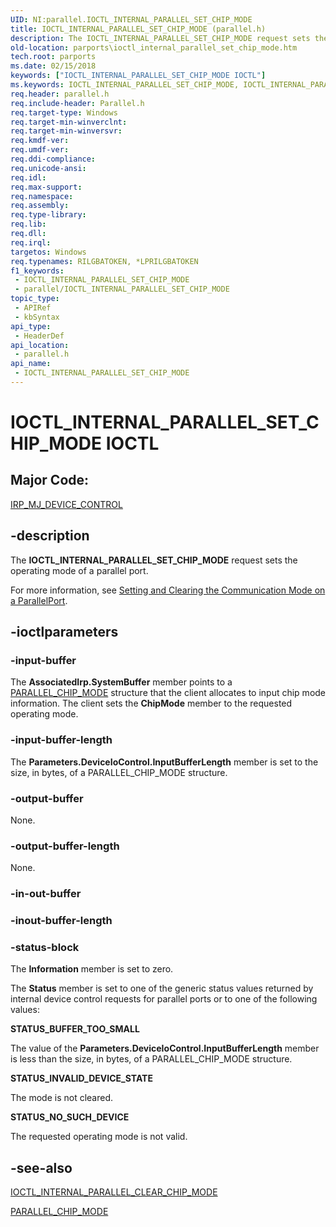 ```yaml
---
UID: NI:parallel.IOCTL_INTERNAL_PARALLEL_SET_CHIP_MODE
title: IOCTL_INTERNAL_PARALLEL_SET_CHIP_MODE (parallel.h)
description: The IOCTL_INTERNAL_PARALLEL_SET_CHIP_MODE request sets the operating mode of a parallel port.
old-location: parports\ioctl_internal_parallel_set_chip_mode.htm
tech.root: parports
ms.date: 02/15/2018
keywords: ["IOCTL_INTERNAL_PARALLEL_SET_CHIP_MODE IOCTL"]
ms.keywords: IOCTL_INTERNAL_PARALLEL_SET_CHIP_MODE, IOCTL_INTERNAL_PARALLEL_SET_CHIP_MODE control code [Parallel Ports], cisspd_f9ea9799-8d87-44e2-89d6-ae1fc0a4f673.xml, parallel/IOCTL_INTERNAL_PARALLEL_SET_CHIP_MODE, parports.ioctl_internal_parallel_set_chip_mode
req.header: parallel.h
req.include-header: Parallel.h
req.target-type: Windows
req.target-min-winverclnt: 
req.target-min-winversvr: 
req.kmdf-ver: 
req.umdf-ver: 
req.ddi-compliance: 
req.unicode-ansi: 
req.idl: 
req.max-support: 
req.namespace: 
req.assembly: 
req.type-library: 
req.lib: 
req.dll: 
req.irql: 
targetos: Windows
req.typenames: RILGBATOKEN, *LPRILGBATOKEN
f1_keywords:
 - IOCTL_INTERNAL_PARALLEL_SET_CHIP_MODE
 - parallel/IOCTL_INTERNAL_PARALLEL_SET_CHIP_MODE
topic_type:
 - APIRef
 - kbSyntax
api_type:
 - HeaderDef
api_location:
 - parallel.h
api_name:
 - IOCTL_INTERNAL_PARALLEL_SET_CHIP_MODE
---
```


# IOCTL_INTERNAL_PARALLEL_SET_CHIP_MODE IOCTL


##  Major Code:


[IRP_MJ_DEVICE_CONTROL](/windows-hardware/drivers/kernel/irp-mj-device-control)


## -description

The <b>IOCTL_INTERNAL_PARALLEL_SET_CHIP_MODE</b> request sets the operating mode of a parallel port.

For more information, see <a href="/previous-versions/ff544801(v=vs.85)">Setting and Clearing the Communication Mode on a ParallelPort</a>.

## -ioctlparameters

### -input-buffer

The <b>AssociatedIrp.SystemBuffer</b> member points to a <a href="..\parallel\ns-parallel-_parallel_chip_mode.md">PARALLEL_CHIP_MODE</a> structure that the client allocates to input chip mode information. The client sets the <b>ChipMode</b> member to the requested operating mode.

### -input-buffer-length

The <b>Parameters.DeviceIoControl.InputBufferLength</b> member is set to the size, in bytes, of a PARALLEL_CHIP_MODE structure.

### -output-buffer

None.

### -output-buffer-length

None.

### -in-out-buffer

### -inout-buffer-length

### -status-block

The <b>Information</b> member is set to zero.

The <b>Status</b> member is set to one of the generic status values returned by internal device control requests for parallel ports or to one of the following values:




**STATUS_BUFFER_TOO_SMALL**

The value of the <b>Parameters.DeviceIoControl.InputBufferLength</b> member is less than the size, in bytes, of a PARALLEL_CHIP_MODE structure.


**STATUS_INVALID_DEVICE_STATE**

The mode is not cleared.


**STATUS_NO_SUCH_DEVICE**

The requested operating mode is not valid.

## -see-also

<a href="..\parallel\ni-parallel-ioctl_internal_parallel_clear_chip_mode.md">IOCTL_INTERNAL_PARALLEL_CLEAR_CHIP_MODE</a>



<a href="..\parallel\ns-parallel-_parallel_chip_mode.md">PARALLEL_CHIP_MODE</a>
